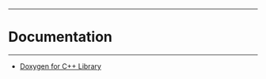 -----------------------------
# **Documentation**
----------------------------
* [Doxygen for C++ Library](https://1232konstantin.github.io/homework4//html/index.html)
